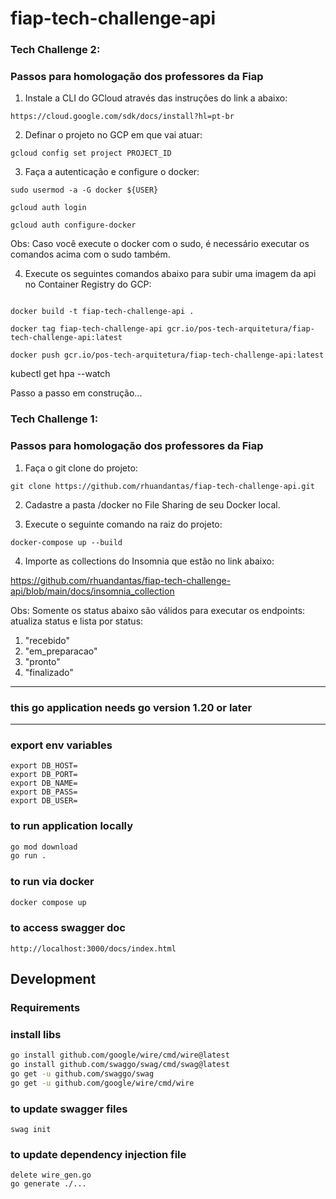 # fiap-tech-challenge-api

### Tech Challenge 2:
### Passos para homologação dos professores da Fiap

1. Instale a CLI do GCloud através das instruções do link a abaixo:
```
https://cloud.google.com/sdk/docs/install?hl=pt-br
```

2. Definar o projeto no GCP em que vai atuar:
```
gcloud config set project PROJECT_ID
```

3. Faça a autenticação e configure o docker:
```
sudo usermod -a -G docker ${USER}

gcloud auth login

gcloud auth configure-docker
```

Obs: Caso você execute o docker com o sudo, é necessário executar os comandos acima com o sudo também.

4. Execute os seguintes comandos abaixo para subir uma imagem da api no Container Registry do GCP:
```

docker build -t fiap-tech-challenge-api .

docker tag fiap-tech-challenge-api gcr.io/pos-tech-arquitetura/fiap-tech-challenge-api:latest

docker push gcr.io/pos-tech-arquitetura/fiap-tech-challenge-api:latest

```

kubectl get hpa --watch

Passo a passo em construção...



### Tech Challenge 1:
### Passos para homologação dos professores da Fiap

1. Faça o git clone do projeto:
```
git clone https://github.com/rhuandantas/fiap-tech-challenge-api.git
```

2. Cadastre a pasta /docker no File Sharing de seu Docker local.

3. Execute o seguinte comando na raiz do projeto:
```
docker-compose up --build
```

4. Importe as collections do Insomnia que estão no link abaixo:

https://github.com/rhuandantas/fiap-tech-challenge-api/blob/main/docs/insomnia_collection

Obs: Somente os status abaixo são válidos para executar os endpoints: atualiza status e lista por status:

1. "recebido"
2. "em_preparacao"
3. "pronto"
4. "finalizado"

---

### this go application needs go version 1.20 or later

---

### export env variables
```
export DB_HOST=
export DB_PORT=
export DB_NAME=
export DB_PASS=
export DB_USER=
```

### to run application locally
```sh
go mod download
go run .
```

### to run via docker
```sh
docker compose up
```

### to access swagger doc
```
http://localhost:3000/docs/index.html
```

## Development
### Requirements

### install libs
```sh
go install github.com/google/wire/cmd/wire@latest
go install github.com/swaggo/swag/cmd/swag@latest
go get -u github.com/swaggo/swag
go get -u github.com/google/wire/cmd/wire
```

### to update swagger files
```
swag init
```

### to update dependency injection file
```
delete wire_gen.go
go generate ./...
```
